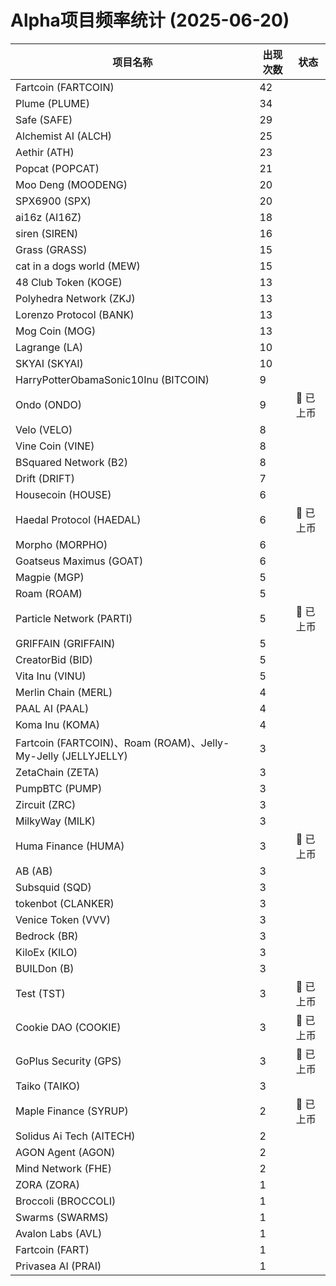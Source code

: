 # Alpha项目频率统计 (2025-06-20)

| 项目名称 | 出现次数 | 状态 |
| --- | --- | --- |
| Fartcoin (FARTCOIN) | 42 |  |
| Plume (PLUME) | 34 |  |
| Safe (SAFE) | 29 |  |
| Alchemist AI (ALCH) | 25 |  |
| Aethir (ATH) | 23 |  |
| Popcat (POPCAT) | 21 |  |
| Moo Deng (MOODENG) | 20 |  |
| SPX6900 (SPX) | 20 |  |
| ai16z (AI16Z) | 18 |  |
| siren (SIREN) | 16 |  |
| Grass (GRASS) | 15 |  |
| cat in a dogs world (MEW) | 15 |  |
| 48 Club Token (KOGE) | 13 |  |
| Polyhedra Network (ZKJ) | 13 |  |
| Lorenzo Protocol (BANK) | 13 |  |
| Mog Coin (MOG) | 13 |  |
| Lagrange (LA) | 10 |  |
| SKYAI (SKYAI) | 10 |  |
| HarryPotterObamaSonic10Inu (BITCOIN) | 9 |  |
| Ondo (ONDO) | 9 | 🔔 已上币 |
| Velo (VELO) | 8 |  |
| Vine Coin (VINE) | 8 |  |
| BSquared Network (B2) | 8 |  |
| Drift (DRIFT) | 7 |  |
| Housecoin (HOUSE) | 6 |  |
| Haedal Protocol (HAEDAL) | 6 | 🔔 已上币 |
| Morpho (MORPHO) | 6 |  |
| Goatseus Maximus (GOAT) | 6 |  |
| Magpie (MGP) | 5 |  |
| Roam (ROAM) | 5 |  |
| Particle Network (PARTI) | 5 | 🔔 已上币 |
| GRIFFAIN (GRIFFAIN) | 5 |  |
| CreatorBid (BID) | 5 |  |
| Vita Inu (VINU) | 5 |  |
| Merlin Chain (MERL) | 4 |  |
| PAAL AI (PAAL) | 4 |  |
| Koma Inu (KOMA) | 4 |  |
| Fartcoin (FARTCOIN)、Roam (ROAM)、Jelly-My-Jelly (JELLYJELLY) | 3 |  |
| ZetaChain (ZETA) | 3 |  |
| PumpBTC (PUMP) | 3 |  |
| Zircuit (ZRC) | 3 |  |
| MilkyWay (MILK) | 3 |  |
| Huma Finance (HUMA) | 3 | 🔔 已上币 |
| AB (AB) | 3 |  |
| Subsquid (SQD) | 3 |  |
| tokenbot (CLANKER) | 3 |  |
| Venice Token (VVV) | 3 |  |
| Bedrock (BR) | 3 |  |
| KiloEx (KILO) | 3 |  |
| BUILDon (B) | 3 |  |
| Test (TST) | 3 | 🔔 已上币 |
| Cookie DAO (COOKIE) | 3 | 🔔 已上币 |
| GoPlus Security (GPS) | 3 | 🔔 已上币 |
| Taiko (TAIKO) | 3 |  |
| Maple Finance (SYRUP) | 2 | 🔔 已上币 |
| Solidus Ai Tech (AITECH) | 2 |  |
| AGON Agent (AGON) | 2 |  |
| Mind Network (FHE) | 2 |  |
| ZORA (ZORA) | 1 |  |
| Broccoli (BROCCOLI) | 1 |  |
| Swarms (SWARMS) | 1 |  |
| Avalon Labs (AVL) | 1 |  |
| Fartcoin (FART) | 1 |  |
| Privasea AI (PRAI) | 1 |  |
